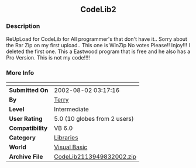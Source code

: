 ﻿<div align="center">

## CodeLib2


</div>

### Description

ReUpLoad for CodeLib for All programmer's that don't have it.. Sorry about the Rar Zip on my first upload.. This one is WinZip No votes Please!! Injoy!!! I deleted the first one. This a Eastwood program that is free and he also has a Pro Version. This is not my code!!!!
 
### More Info
 


<span>             |<span>
---                |---
**Submitted On**   |2002-08-02 03:17:16
**By**             |[Terry](https://github.com/Planet-Source-Code/PSCIndex/blob/master/ByAuthor/terry.md)
**Level**          |Intermediate
**User Rating**    |5.0 (10 globes from 2 users)
**Compatibility**  |VB 6\.0
**Category**       |[Libraries](https://github.com/Planet-Source-Code/PSCIndex/blob/master/ByCategory/libraries__1-49.md)
**World**          |[Visual Basic](https://github.com/Planet-Source-Code/PSCIndex/blob/master/ByWorld/visual-basic.md)
**Archive File**   |[CodeLib2113949832002\.zip](https://github.com/Planet-Source-Code/terry-codelib2__1-37581/archive/master.zip)








